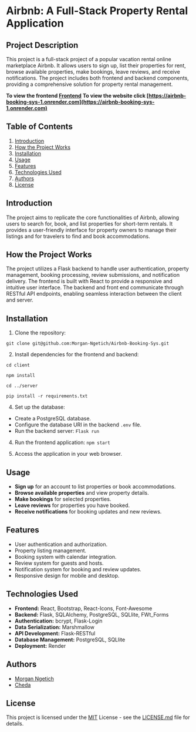 # Airbnb: A Full-Stack Property Rental Application


## Project Description
This project is a full-stack project of a popular vacation rental online marketplace Airbnb. It allows users to sign up, list their properties for rent, browse available properties, make bookings, leave reviews, and receive notifications. The project includes both frontend and backend components, providing a comprehensive solution for property rental management.

****To view the frontend** [Frontend](https://github.com/Morgan-Ngetich/Airbnb-Booking-Sys)**
****To view the website click** [https://airbnb-booking-sys-1.onrender.com](https://airbnb-booking-sys-1.onrender.com)**

## Table of Contents
1. [Introduction](#introduction)
2. [How the Project Works](#how-the-project-works)
3. [Installation](#installation)
4. [Usage](#usage)
5. [Features](#features)
6. [Technologies Used](#technologies-used)
7. [Authors](#authors)
8. [License](#license)

## Introduction
The project aims to replicate the core functionalities of Airbnb, allowing users to search for, book, and list properties for short-term rentals. It provides a user-friendly interface for property owners to manage their listings and for travelers to find and book accommodations.

## How the Project Works
The project utilizes a Flask backend to handle user authentication, property management, booking processing, review submissions, and notification delivery. The frontend is built with React to provide a responsive and intuitive user interface. The backend and front end communicate through RESTful API endpoints, enabling seamless interaction between the client and server.

## Installation
1. Clone the repository:
```
git clone git@github.com:Morgan-Ngetich/Airbnb-Booking-Sys.git
```

2. Install dependencies for the frontend and backend:
```
cd client
```
```
npm install
```
```
cd ../server
```
```
pip install -r requirements.txt
```

4. Set up the database:
- Create a PostgreSQL database.
- Configure the database URI in the backend `.env` file.
- Run the backend server: ```Flask run```

4. Run the frontend application: ```npm start```

5. Access the application in your web browser.

## Usage
- **Sign up** for an account to list properties or book accommodations.
- **Browse available properties** and view property details.
- **Make bookings** for selected properties.
- **Leave reviews** for properties you have booked.
- **Receive notifications** for booking updates and new reviews.

## Features
- User authentication and authorization.
- Property listing management.
- Booking system with calendar integration.
- Review system for guests and hosts.
- Notification system for booking and review updates.
- Responsive design for mobile and desktop.

## Technologies Used
- **Frontend:** React, Bootstrap, React-Icons, Font-Awesome
- **Backend:** Flask, SQLAlchemy, PostgreSQL, SQLlite, FWt_Forms
- **Authentication:** bcrypt, Flask-Login
- **Data Serialization:** Marshmallow
- **API Development:** Flask-RESTful
- **Database Management:** PostgreSQL, SQLlite
- **Deployment:** Render

## Authors
- [Morgan Ngetich](https://github.com/Morgan-Ngetich)
- [Cheda]()

## License
This project is licensed under the [MIT](https://github.com/Morgan-Ngetich/Airbnb-Booking-Sys/blob/main/LICENSE) License - see the [LICENSE.md](https://github.com/Morgan-Ngetich/Airbnb-Booking-Sys/blob/main/LICENSE) file for details.
